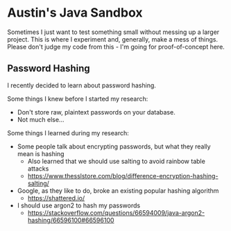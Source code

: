 # Austin's Java Sandbox

Sometimes I just want to test something small without messing up a larger project. This is where I experiment and,
generally, make a mess of things. Please don't judge my code from this - I'm going for proof-of-concept here.

## Password Hashing

I recently decided to learn about password hashing.

Some things I knew before I started my research:
  * Don't store raw, plaintext passwords on your database.
  * Not much else...

Some things I learned during my research:
  * Some people talk about encrypting passwords, but what they really mean is hashing
    * Also learned that we should use salting to avoid rainbow table attacks
    * https://www.thesslstore.com/blog/difference-encryption-hashing-salting/
  * Google, as they like to do, broke an existing popular hashing algorithm
    * https://shattered.io/
  * I should use argon2 to hash my passwords
    * https://stackoverflow.com/questions/66594009/java-argon2-hashing/66596100#66596100